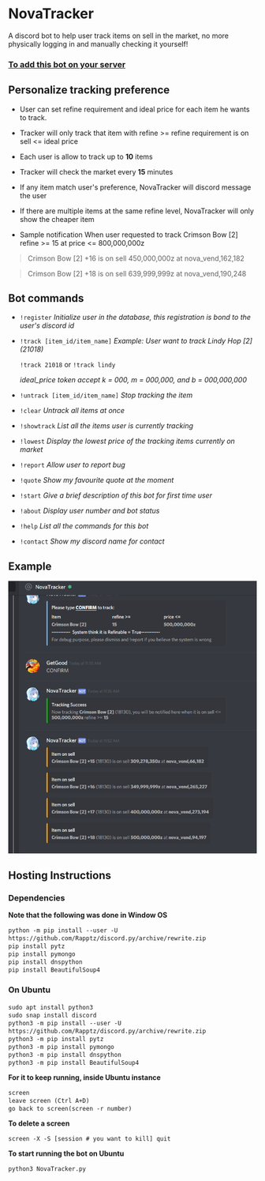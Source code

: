 



# NovaTracker

A discord bot to help user track items on sell in the market, no more physically logging in and manually checking it yourself!

### [To add this bot on your server](https://discordapp.com/api/oauth2/authorize?client_id=571526126602813441&permissions=2048&scope=bot)


## Personalize tracking preference

* User can set refine requirement and ideal price for each item he wants to track.

* Tracker will only track that item with refine >= refine requirement is on sell <= ideal price

* Each user is allow to track up to **10** items

* Tracker will check the market every **15** minutes

* If any item match user's preference, NovaTracker will discord message the user

* If there are multiple items at the same refine level, NovaTracker will only show the cheaper item

* Sample notification 
When user requested to track Crimson Bow [2] refine >= 15 at price <= 800,000,000z


> Crimson Bow [2] +16 is on sell 450,000,000z at nova_vend,162,182


> Crimson Bow [2] +18 is on sell 639,999,999z at nova_vend,190,248



## Bot commands

* `!register`
	*Initialize user in the database, this registration is bond to the user's discord id*

* `!track [item_id/item_name]`
	*Example: User want to track Lindy Hop [2] (21018)*
	
	`!track 21018` or `!track lindy`
	
	*ideal_price token accept k = 000, m = 000,000, and b = 000,000,000*

* `!untrack [item_id/item_name]`
	*Stop tracking the item*
	
* `!clear`
	*Untrack all items at once*
	
* `!showtrack`
	*List all the items user is currently tracking*

* `!lowest`
	*Display the lowest price of the tracking items currently on market*
	
* `!report`
	*Allow user to report bug*

* `!quote`
	*Show my favourite quote at the moment*
	
* `!start`
	*Give a brief description of this bot for first time user*
	
* `!about`
	*Display user number and bot status*

* `!help`
	*List all the commands for this bot*
	
* `!contact`
	*Show my discord name for contact*



## Example
![alt text](https://github.com/yatw/NovaTracker/blob/master/example.png)


## Hosting Instructions


### Dependencies

**Note that the following was done in Window OS**
```
python -m pip install --user -U https://github.com/Rapptz/discord.py/archive/rewrite.zip
pip install pytz
pip install pymongo
pip install dnspython
pip install BeautifulSoup4
```

### On Ubuntu
```
sudo apt install python3
sudo snap install discord
python3 -m pip install --user -U https://github.com/Rapptz/discord.py/archive/rewrite.zip
python3 -m pip install pytz
python3 -m pip install pymongo
python3 -m pip install dnspython
python3 -m pip install BeautifulSoup4
```

**For it to keep running, inside Ubuntu instance**
```
screen
leave screen (Ctrl A+D)
go back to screen(screen -r number)
```
**To delete a screen**
```
screen -X -S [session # you want to kill] quit
```
**To start running the bot on Ubuntu**
```
python3 NovaTracker.py
```
